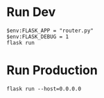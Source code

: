 # Run Dev 

```
$env:FLASK_APP = "router.py"
$env:FLASK_DEBUG = 1
flask run
```

# Run Production

```
flask run --host=0.0.0.0
```